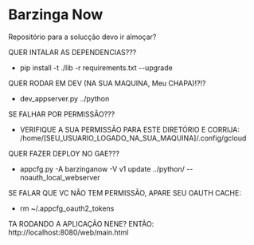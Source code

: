 # Barzinga Now 
Repositório para a solucção devo ir almoçar?


QUER INTALAR AS DEPENDENCIAS???
 - pip install -t ./lib -r requirements.txt --upgrade

QUER RODAR EM DEV (NA SUA MAQUINA, Meu CHAPA)!?!?
 - dev_appserver.py ../python

SE FALHAR POR PERMISSÃO???
 - VERIFIQUE A SUA PERMISSÃO PARA ESTE DIRETÓRIO E CORRIJA:
	/home/[SEU_USUARIO_LOGADO_NA_SUA_MAQUINA]/.config/gcloud

QUER FAZER DEPLOY NO GAE???
 - appcfg.py -A barzinganow -V v1 update ../python/ --noauth_local_webserver

SE FALAR QUE VC NÂO TEM PERMISSÃO, APARE SEU OAUTH CACHE:
 - rm ~/.appcfg_oauth2_tokens

 TA RODANDO A APLICAÇÂO NENE? ENTÃO:
 http://localhost:8080/web/main.html
